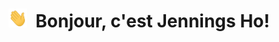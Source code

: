 <h1>
<img src="https://raw.githubusercontent.com/ABSphreak/ABSphreak/master/gifs/Hi.gif" width="30px" height="30px"/>
&nbsp;Bonjour, c'est Jennings Ho!
</h1>